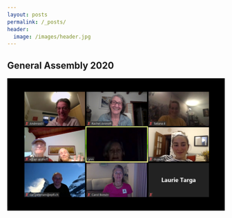 ```yaml
---
layout: posts
permalink: /_posts/
header:
  image: /images/header.jpg
---
```

<h2>General Assembly 2020</h2>
<img src="/images/news/GA042020.png" alt="General Assembly 2020" class="center">



